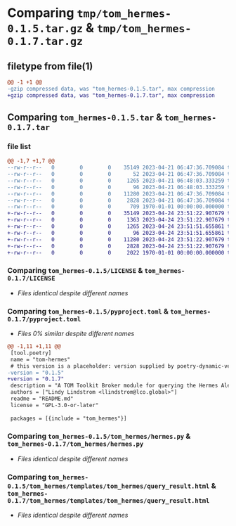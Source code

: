 # Comparing `tmp/tom_hermes-0.1.5.tar.gz` & `tmp/tom_hermes-0.1.7.tar.gz`

## filetype from file(1)

```diff
@@ -1 +1 @@
-gzip compressed data, was "tom_hermes-0.1.5.tar", max compression
+gzip compressed data, was "tom_hermes-0.1.7.tar", max compression
```

## Comparing `tom_hermes-0.1.5.tar` & `tom_hermes-0.1.7.tar`

### file list

```diff
@@ -1,7 +1,7 @@
--rw-r--r--   0        0        0    35149 2023-04-21 06:47:36.709084 tom_hermes-0.1.5/LICENSE
--rw-r--r--   0        0        0       52 2023-04-21 06:47:36.709084 tom_hermes-0.1.5/README.md
--rw-r--r--   0        0        0     1265 2023-04-21 06:48:03.333259 tom_hermes-0.1.5/pyproject.toml
--rw-r--r--   0        0        0       96 2023-04-21 06:48:03.333259 tom_hermes-0.1.5/tom_hermes/__init__.py
--rw-r--r--   0        0        0    11280 2023-04-21 06:47:36.709084 tom_hermes-0.1.5/tom_hermes/hermes.py
--rw-r--r--   0        0        0     2828 2023-04-21 06:47:36.709084 tom_hermes-0.1.5/tom_hermes/templates/tom_hermes/query_result.html
--rw-r--r--   0        0        0      709 1970-01-01 00:00:00.000000 tom_hermes-0.1.5/PKG-INFO
+-rw-r--r--   0        0        0    35149 2023-04-24 23:51:22.907679 tom_hermes-0.1.7/LICENSE
+-rw-r--r--   0        0        0     1363 2023-04-24 23:51:22.907679 tom_hermes-0.1.7/README.md
+-rw-r--r--   0        0        0     1265 2023-04-24 23:51:51.655861 tom_hermes-0.1.7/pyproject.toml
+-rw-r--r--   0        0        0       96 2023-04-24 23:51:51.655861 tom_hermes-0.1.7/tom_hermes/__init__.py
+-rw-r--r--   0        0        0    11280 2023-04-24 23:51:22.907679 tom_hermes-0.1.7/tom_hermes/hermes.py
+-rw-r--r--   0        0        0     2828 2023-04-24 23:51:22.907679 tom_hermes-0.1.7/tom_hermes/templates/tom_hermes/query_result.html
+-rw-r--r--   0        0        0     2022 1970-01-01 00:00:00.000000 tom_hermes-0.1.7/PKG-INFO
```

### Comparing `tom_hermes-0.1.5/LICENSE` & `tom_hermes-0.1.7/LICENSE`

 * *Files identical despite different names*

### Comparing `tom_hermes-0.1.5/pyproject.toml` & `tom_hermes-0.1.7/pyproject.toml`

 * *Files 0% similar despite different names*

```diff
@@ -1,11 +1,11 @@
 [tool.poetry]
 name = "tom-hermes"
 # this version is a placeholder: version supplied by poetry-dynamic-versioning
-version = "0.1.5"
+version = "0.1.7"
 description = "A TOM Toolkit Broker module for querying the Hermes Alert API"
 authors = ["Lindy Lindstrom <llindstrom@lco.global>"]
 readme = "README.md"
 license = "GPL-3.0-or-later"
 
 packages = [{include = "tom_hermes"}]
```

### Comparing `tom_hermes-0.1.5/tom_hermes/hermes.py` & `tom_hermes-0.1.7/tom_hermes/hermes.py`

 * *Files identical despite different names*

### Comparing `tom_hermes-0.1.5/tom_hermes/templates/tom_hermes/query_result.html` & `tom_hermes-0.1.7/tom_hermes/templates/tom_hermes/query_result.html`

 * *Files identical despite different names*

